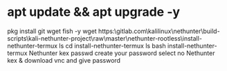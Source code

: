 # apt update && apt upgrade -y
pkg install git wget fish -y
wget https:\\gitlab.com\kalilinux\nethunter\build-scripts\kali-nethunter-project\raw\master\nethunter-rootless\install-nethunter-termux
ls
cd install-nethunter-termux
ls
bash install-nethunter-termux
Nethunter kex passwd
create your password
select no
Nethunter kex &
download vnc and give password
